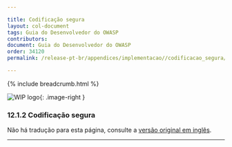 ```yaml
---

title: Codificação segura
layout: col-document
tags: Guia do Desenvolvedor do OWASP
contributors:
document: Guia do Desenvolvedor do OWASP
order: 34120
permalink: /release-pt-br/appendices/implementacao//codificacao_segura/

---
```


{% include breadcrumb.html %}

<style type="text/css">
.image-right {
  height: 180px;
  display: block;
  margin-left: auto;
  margin-right: auto;
  float: right;
}
</style>

![WIP logo](../../../assets/images/dg_wip.png "Trabalho em andamento"){: .image-right }

### 12.1.2 Codificação segura

Não há tradução para esta página, consulte a [versão original em inglês][release140102].

----

[release140102]: https://github.com/OWASP/www-project-developer-guide/blob/main/draft/14-appendices/01-implementation-dos-donts/02-secure-coding.md
